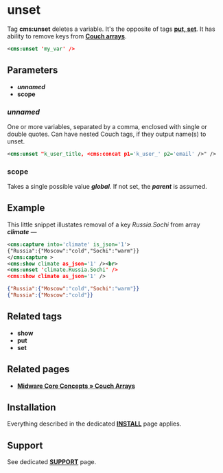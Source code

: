 # unset

Tag **cms:unset** deletes a variable. It's the opposite of tags [**put, set**](#related-tags). It has ability to remove keys from [**Couch arrays**](#related-pages).

```xml
<cms:unset 'my_var' />
```

## Parameters

* ***unnamed***
* **scope**

### *unnamed*

One or more variables, separated by a comma, enclosed with single or double quotes. Can have nested Couch tags, if they output name(s) to unset.

```xml
<cms:unset "k_user_title, <cms:concat p1='k_user_' p2='email' />" />
```

### scope

Takes a single possible value ***global***. If not set, the ***parent*** is assumed.

## Example

This little snippet illustates removal of a key *Russia.Sochi* from array ***climate*** —

```xml
<cms:capture into='climate' is_json='1'>
{"Russia":{"Moscow":"cold","Sochi":"warm"}}
</cms:capture >
<cms:show climate as_json='1' /><br>
<cms:unset 'climate.Russia.Sochi' />
<cms:show climate as_json='1' />
```

```json
{"Russia":{"Moscow":"cold","Sochi":"warm"}}
{"Russia":{"Moscow":"cold"}}
```

## Related tags

* **show**
* **put**
* **set**

## Related pages

* [**Midware Core Concepts &raquo; Couch Arrays**](https://github.com/trendoman/Midware/tree/main/concepts/Arrays)

## Installation

Everything described in the dedicated [**INSTALL**](/INSTALL.md) page applies.

## Support

See dedicated [**SUPPORT**](/SUPPORT.md) page.
